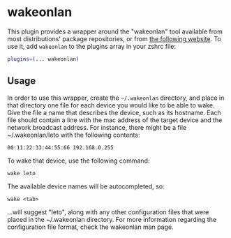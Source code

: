 # wakeonlan
This plugin provides a wrapper around the "wakeonlan" tool available from most
distributions' package repositories, or from [the following website](https://github.com/jpoliv/wakeonlan).
To use it, add `wakeonlan` to the plugins array in your zshrc file:
```zsh
plugins=(... wakeonlan)
```
## Usage
In order to use this wrapper, create the `~/.wakeonlan` directory, and place in
that directory one file for each device you would like to be able to wake. Give
the file a name that describes the device, such as its hostname. Each file
should contain a line with the mac address of the target device and the network
broadcast address.
For instance, there might be a file ~/.wakeonlan/leto with the following
contents:
```
00:11:22:33:44:55:66 192.168.0.255
```
To wake that device, use the following command:
```console
wake leto
```
The available device names will be autocompleted, so:
```console
wake <tab>
```
...will suggest "leto", along with any other configuration files that were
placed in the ~/.wakeonlan directory.
For more information regarding the configuration file format, check the
wakeonlan man page.
